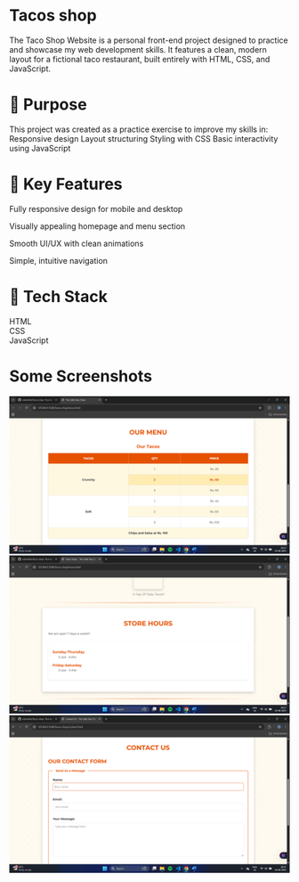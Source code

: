 # Tacos shop
<p>The Taco Shop Website is a personal front-end project designed to practice and showcase my web development skills. It features a clean, modern layout for a fictional taco restaurant, built entirely with HTML, CSS, and JavaScript.</p>

# 🎯 Purpose
This project was created as a practice exercise to improve my skills in:
Responsive design
Layout structuring
Styling with CSS
Basic interactivity using JavaScript

# 🌟 Key Features
Fully responsive design for mobile and desktop

Visually appealing homepage and menu section

Smooth UI/UX with clean animations

Simple, intuitive navigation


# 🔧 Tech Stack
HTML<br>
CSS <br>
JavaScript

# Some Screenshots 
![Menu](screenshots/Menu.png)
![Opening Hours](screenshots/Hours.png)
![Contact Form](screenshots/contacts.png)
